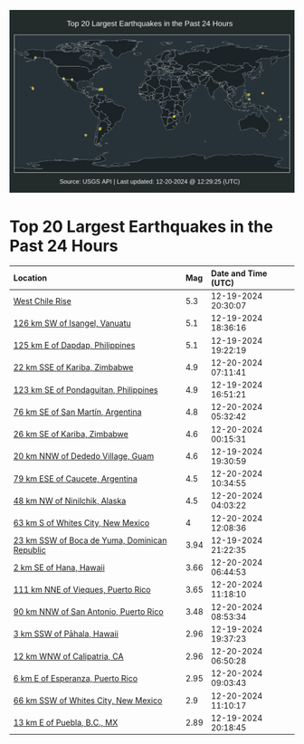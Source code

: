 ![Map](./map.png)

# Top 20 Largest Earthquakes in the Past 24 Hours

| Location | Mag | Date and Time (UTC) |
|:---|:---|:---|
| [West Chile Rise](https://earthquake.usgs.gov/earthquakes/eventpage/us7000p05e) | 5.3 | 12-19-2024 20:30:07 |
| [126 km SW of Isangel, Vanuatu](https://earthquake.usgs.gov/earthquakes/eventpage/us7000p04r) | 5.1 | 12-19-2024 18:36:16 |
| [125 km E of Dapdap, Philippines](https://earthquake.usgs.gov/earthquakes/eventpage/us7000p04x) | 5.1 | 12-19-2024 19:22:19 |
| [22 km SSE of Kariba, Zimbabwe](https://earthquake.usgs.gov/earthquakes/eventpage/us7000p08s) | 4.9 | 12-20-2024 07:11:41 |
| [123 km SE of Pondaguitan, Philippines](https://earthquake.usgs.gov/earthquakes/eventpage/us7000p03u) | 4.9 | 12-19-2024 16:51:21 |
| [76 km SE of San Martín, Argentina](https://earthquake.usgs.gov/earthquakes/eventpage/us7000p08b) | 4.8 | 12-20-2024 05:32:42 |
| [26 km SE of Kariba, Zimbabwe](https://earthquake.usgs.gov/earthquakes/eventpage/us7000p06l) | 4.6 | 12-20-2024 00:15:31 |
| [20 km NNW of Dededo Village, Guam](https://earthquake.usgs.gov/earthquakes/eventpage/us7000p051) | 4.6 | 12-19-2024 19:30:59 |
| [79 km ESE of Caucete, Argentina](https://earthquake.usgs.gov/earthquakes/eventpage/us7000p0a0) | 4.5 | 12-20-2024 10:34:55 |
| [48 km NW of Ninilchik, Alaska](https://earthquake.usgs.gov/earthquakes/eventpage/ak024gb66mji) | 4.5 | 12-20-2024 04:03:22 |
| [63 km S of Whites City, New Mexico](https://earthquake.usgs.gov/earthquakes/eventpage/tx2024yxse) | 4 | 12-20-2024 12:08:36 |
| [23 km SSW of Boca de Yuma, Dominican Republic](https://earthquake.usgs.gov/earthquakes/eventpage/pr2024354000) | 3.94 | 12-19-2024 21:22:35 |
| [2 km SE of Hana, Hawaii](https://earthquake.usgs.gov/earthquakes/eventpage/hv74571437) | 3.66 | 12-20-2024 06:44:53 |
| [111 km NNE of Vieques, Puerto Rico](https://earthquake.usgs.gov/earthquakes/eventpage/pr2024355001) | 3.65 | 12-20-2024 11:18:10 |
| [90 km NNW of San Antonio, Puerto Rico](https://earthquake.usgs.gov/earthquakes/eventpage/pr2024355000) | 3.48 | 12-20-2024 08:53:34 |
| [3 km SSW of Pāhala, Hawaii](https://earthquake.usgs.gov/earthquakes/eventpage/hv74570997) | 2.96 | 12-19-2024 19:37:23 |
| [12 km WNW of Calipatria, CA](https://earthquake.usgs.gov/earthquakes/eventpage/ci40825583) | 2.96 | 12-20-2024 06:50:28 |
| [6 km E of Esperanza, Puerto Rico](https://earthquake.usgs.gov/earthquakes/eventpage/pr71468948) | 2.95 | 12-20-2024 09:03:43 |
| [66 km SSW of Whites City, New Mexico](https://earthquake.usgs.gov/earthquakes/eventpage/tx2024yxqf) | 2.9 | 12-20-2024 11:10:17 |
| [13 km E of Puebla, B.C., MX](https://earthquake.usgs.gov/earthquakes/eventpage/ci40825079) | 2.89 | 12-19-2024 20:18:45 |
